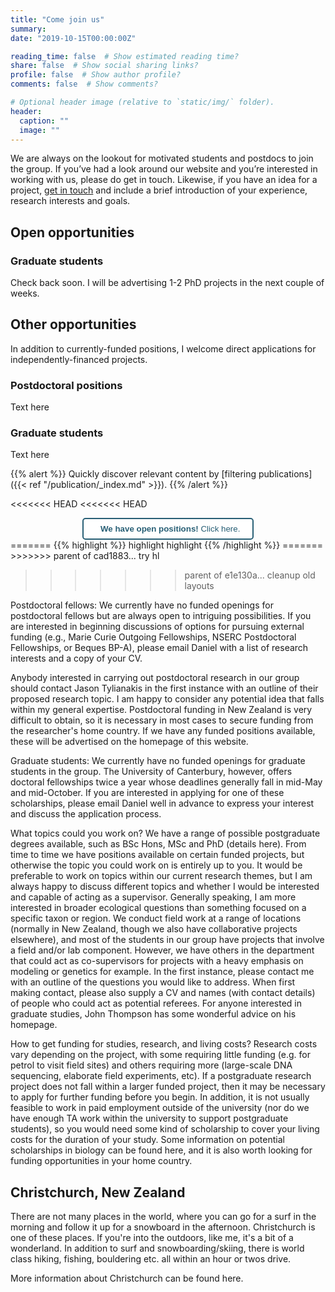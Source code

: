 ```yaml
---
title: "Come join us"
summary: 
date: "2019-10-15T00:00:00Z"

reading_time: false  # Show estimated reading time?
share: false  # Show social sharing links?
profile: false  # Show author profile?
comments: false  # Show comments?

# Optional header image (relative to `static/img/` folder).
header:
  caption: ""
  image: ""
---
```


We are always on the lookout for motivated students and postdocs to join the group. If you’ve had a look around our website and you’re interested in working with us, please do get in touch. Likewise, if you have an idea for a project, [get in touch](mailto:jonathan.tonkin@canterbury.ac.nz) and include a brief introduction of your experience, research interests and goals. 

## Open opportunities

### Graduate students
Check back soon. I will be advertising 1-2 PhD projects in the next couple of weeks. 

## Other opportunities

In addition to currently-funded positions, I welcome direct applications for independently-financed projects.  

### Postdoctoral positions
Text here

### Graduate students
Text here







{{% alert %}} 
Quickly discover relevant content by [filtering publications]({{< ref "/publication/_index.md" >}}).
{{% /alert %}}


<<<<<<< HEAD
<<<<<<< HEAD
<div style="text-align: center">
<a href="/opportunities">
<button style="background-color:white; border-radius:5px; padding:8px 20px; border: 2px solid #285F75; ">
<font color="#285F75">
<i class="fas fa-exclamation-circle"></i> &nbsp; <b>We have open positions!</b> Click here. 
</font>
</button>
</a>
</div>
=======
{{% highlight %}}
highlight highlight
{{% /highlight %}}
=======
>>>>>>> parent of cad1883... try hl


>>>>>>> parent of e1e130a... cleanup old layouts


Postdoctoral fellows:
We currently have no funded openings for postdoctoral fellows but are always open to intriguing possibilities. If you are interested in beginning discussions of options for pursuing external funding (e.g., Marie Curie Outgoing Fellowships, NSERC Postdoctoral Fellowships, or Beques BP-A), please email Daniel with a list of research interests and a copy of your CV.


Anybody interested in carrying out postdoctoral research in our group should contact Jason Tylianakis in the first instance with an outline of their proposed research topic. I am happy to consider any potential idea that falls within my general expertise. Postdoctoral funding in New Zealand is very difficult to obtain, so it is necessary in most cases to secure funding from the researcher's home country. If we have any funded positions available, these will be advertised on the homepage of this website.



Graduate students:
We currently have no funded openings for graduate students in the group. The University of Canterbury, however, offers doctoral fellowships twice a year whose deadlines generally fall in mid-May and mid-October. If you are interested in applying for one of these scholarships, please email Daniel well in advance to express your interest and discuss the application process.




What topics could you work on?
We have a range of possible postgraduate degrees available, such as BSc Hons, MSc and PhD (details here). From time to time we have positions available on certain funded projects, but otherwise the topic you could work on is entirely up to you. It would be preferable to work on topics within our current research themes, but I am always happy to discuss different topics and whether I would be interested and capable of acting as a supervisor. Generally speaking, I am more interested in broader ecological questions than something focused on a specific taxon or region.
We conduct field work at a range of locations (normally in New Zealand, though we also have collaborative projects elsewhere), and most of the students in our group have projects that involve a field and/or lab component. However, we have others in the department that could act as co-supervisors for projects with a heavy emphasis on modeling or genetics for example. In the first instance, please contact me with an outline of the questions you would like to address. When first making contact, please also supply a CV and names (with contact details) of people who could act as potential referees. For anyone interested in graduate studies, John Thompson has some wonderful advice on his homepage.

How to get funding for studies, research, and living costs?
Research costs vary depending on the project, with some requiring little funding (e.g. for petrol to visit field sites) and others requiring more (large-scale DNA sequencing, elaborate field experiments, etc). If a postgraduate research project does not fall within a larger funded project, then it may be necessary to apply for further funding before you begin. In addition, it is not usually feasible to work in paid employment outside of the university (nor do we have enough TA work within the university to support postgraduate students), so you would need some kind of scholarship to cover your living costs for the duration of your study.
Some information on potential scholarships in biology can be found here, and it is also worth looking for funding opportunities in your home country.




## Christchurch, New Zealand

There are not many places in the world, where you can go for a surf in the morning and follow it up for a snowboard in the afternoon. Christchurch is one of these places. If you're into the outdoors, like me, it's a bit of a wonderland. In addition to surf and snowboarding/skiing, there is world class hiking, fishing, bouldering etc. all within an hour or twos drive. 

More information about Christchurch can be found here.
